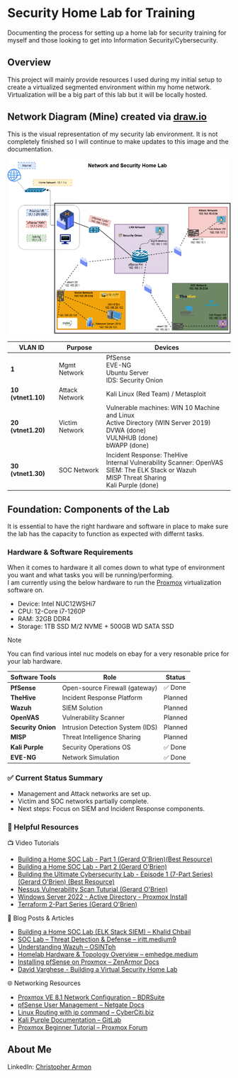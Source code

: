 # Security Home Lab for Training 
Documenting the process for setting up a home lab for security training for myself and those looking to get into Information Security/Cybersecurity. 

## Overview 
This project will mainly provide resources I used during my initial setup to create a virtualized segmented environment within my home network. Virtualization will be a big part of this lab but it will be locally hosted. 

## Network Diagram (Mine) created via [draw.io](https://github.com/jgraph/drawio-desktop)
This is the visual representation of my security lab environment. It is not completely finished so I will continue to make updates to this image and the documentation.

![security lab diagram](https://github.com/kaptain-planet/security-homelab/blob/27631ed60d00d1ed8ae13edb5f432a609366c8e2/HomeLab_2025.png)

| VLAN ID               | Purpose             | Devices |
| --------------------- | ------------------- | ------- |
| **1**                 | Mgmt Network        | PfSense <br> EVE-NG <br> Ubuntu Server <br> IDS: Security Onion | 
| **10 (vtnet1.10)**    | Attack Network      | Kali Linux (Red Team) / Metasploit |
| **20 (vtnet1.20)**    | Victim Network      | Vulnerable machines: WIN 10 Machine and Linux <br> Active Directory (WIN Server 2019) <br> DVWA (done) <br> VULNHUB (done) <br> bWAPP (done) |
| **30 (vtnet1.30)**    | SOC Network         | Incident Response: TheHive <br> Internal Vulnerability Scanner: OpenVAS <br> SIEM: The ELK Stack or Wazuh <br> MISP Threat Sharing  <br> Kali Purple (done) |

## Foundation: Components of the Lab
It is essential to have the right hardware and software in place to make sure the lab has the capacity to function as expected with differnt tasks. 

### Hardware & Software Requirements 
When it comes to hardware it all comes down to what type of environment you want and what tasks you will be running/performing. <br> 
I am currently using the below hardware to run the [Proxmox](https://www.proxmox.com/en/) virtualization software on. 

+ Device: Intel NUC12WSHi7
+ CPU: 12-Core i7-1260P
+ RAM: 32GB DDR4
+ Storage: 1TB SSD M/2 NVME + 500GB WD SATA SSD

> [!NOTE]
> You can find various intel nuc models on ebay for a very resonable price for your lab hardware.

| Software Tools        | Role                             | Status  |
| --------------------- | -------------------------------- | ------- |
| **PfSense**           | Open-source Firewall (gateway)   | ✅ Done |
| **TheHive**           | Incident Response Platform       | Planned |
| **Wazuh**             | SIEM Solution                    | Planned |
| **OpenVAS**           | Vulnerability Scanner            | Planned |
| **Security Onion**    | Intrusion Detection System (IDS) | Planned |
| **MISP**              | Threat Intelligence Sharing      | Planned |
| **Kali Purple**       | Security Operations OS           | ✅ Done |
| **EVE-NG**            | Network Simulation               | ✅ Done |

### ✅ Current Status Summary

+ Management and Attack networks are set up.
+ Victim and SOC networks partially complete.
+ Next steps: Focus on SIEM and Incident Response components.

### 🔗 Helpful Resources
📺 Video Tutorials

+ [Building a Home SOC Lab - Part 1 (Gerard O'Brien)(Best Resource)](https://www.youtube.com/watch?v=gTCZ-g-cbbE)
+ [Building a Home SOC Lab - Part 2 (Gerard O'Brien)](https://www.youtube.com/watch?v=XIvn0ZDSmKA)
+ [Building the Ultimate Cybersecurity Lab - Episode 1 (7-Part Series) (Gerard O'Brien) (Best Resource)](https://youtu.be/XIvn0ZDSmKA?si=h53nOC22MWdXaaV0)
+ [Nessus Vulnerability Scan Tuturial (Gerard O'Brien)](https://youtu.be/FANQcjzVfzg?si=uAiAcSUjo-q7Kp0F)
+ [Windows Server 2022 - Active Directory - Proxmox Install](https://www.youtube.com/watch?v=bEoGu50G09E)
+ [Terraform 2-Part Series (Gerard O'Brien) ](https://youtu.be/roCHue3uPD4?si=gLfEyy46Mlv0ioon)

📘 Blog Posts & Articles

+ [Building a Home SOC Lab (ELK Stack SIEM) – Khalid Chbail](https://medium.com/@khalid.chbail4/building-a-home-soc-lab-part-1-elk-stack-siem-solution-b82dd396836f)
+ [SOC Lab – Threat Detection & Defense – iritt.medium9](https://iritt.medium.com/soc-lab-building-a-cybersecurity-environment-for-threat-detection-and-defense-7785ef70c75e)
+ [Understanding Wazuh – OSINTph](https://osintph.medium.com/understanding-wazuh-the-free-open-source-security-platform-for-xdr-siem-48b3c3dfba9d)
+ [Homelab Hardware & Topology Overview – emhedge.medium](https://medium.com/@emhedge/homelab-learning-a-general-overview-of-my-homelab-hardware-and-topology-d4ef3a7336b1)
+ [Installing pfSense on Proxmox – ZenArmor Docs](https://www.zenarmor.com/docs/network-security-tutorials/how-to-install-pfsense-software-on-proxmox)
+ [David Varghese - Building a Virtual Security Home Lab](https://blog.davidvarghese.net/posts/building-home-lab-part-1/)

🌐 Networking Resources

+ [Proxmox VE 8.1 Network Configuration – BDRSuite](https://www.bdrsuite.com/blog/understanding-network-configuration-in-proxmox-ve-8-1/)
+ [pfSense User Management – Netgate Docs](https://docs.netgate.com/pfsense/en/latest/usermanager/defaults.html)
+ [Linux Routing with ip command – CyberCiti.biz](https://www.cyberciti.biz/faq/howto-linux-configuring-default-route-with-ipcommand/)
+ [Kali Purple Documentation – GitLab](https://gitlab.com/kalilinux/kali-purple/documentation/-/wikis/home)
+ [Proxmox Beginner Tutorial – Proxmox Forum](https://forum.proxmox.com/threads/proxmox-beginner-tutorial-how-to-set-up-your-first-virtual-machine-on-a-secondary-hard-disk.59559/)

## About Me 
LinkedIn: [Christopher Armon](https://www.linkedin.com/in/chrisarmon) 









